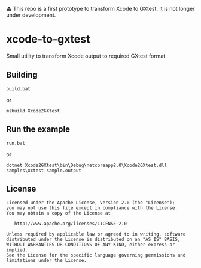⚠️ This repo is a first prototype to transform Xcode to GXtest. It is not longer under development.

# xcode-to-gxtest
Small utility to transform Xcode output to required GXtest format

## Building
```
build.bat
```
or
```
msbuild Xcode2GXtest
```
## Run the example
```
run.bat
```
or
```
dotnet Xcode2GXtest\bin\Debug\netcoreapp2.0\Xcode2GXtest.dll samples\xctest.sample.output
```
## License

    Licensed under the Apache License, Version 2.0 (the "License");
    you may not use this file except in compliance with the License.
    You may obtain a copy of the License at

       http://www.apache.org/licenses/LICENSE-2.0

    Unless required by applicable law or agreed to in writing, software
    distributed under the License is distributed on an "AS IS" BASIS,
    WITHOUT WARRANTIES OR CONDITIONS OF ANY KIND, either express or implied.
    See the License for the specific language governing permissions and
    limitations under the License.
